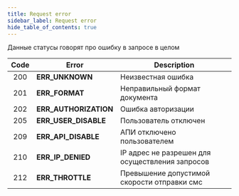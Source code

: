 ```yaml
---
title: Request error
sidebar_label: Request error
hide_table_of_contents: true
---
```


Данные статусы говорят про ошибку в запросе в целом

| Code | Error | Description |
| :--: | ----- | ----------- |
| 200 | **ERR_UNKNOWN** | Неизвестная ошибка |
| 201 | **ERR_FORMAT** | Неправильный формат документа |
| 202 | **ERR_AUTHORIZATION** | Ошибка авторизации |
| 205 | **ERR_USER_DISABLE** | Пользователь отключен |
| 209 | **ERR_API_DISABLE** | АПИ отключено пользователем |
| 210 | **ERR_IP_DENIED** | IP адрес не разрешен для осуществления запросов |
| 212 | **ERR_THROTTLE** | Превышение допустимой скорости отправки смс |
